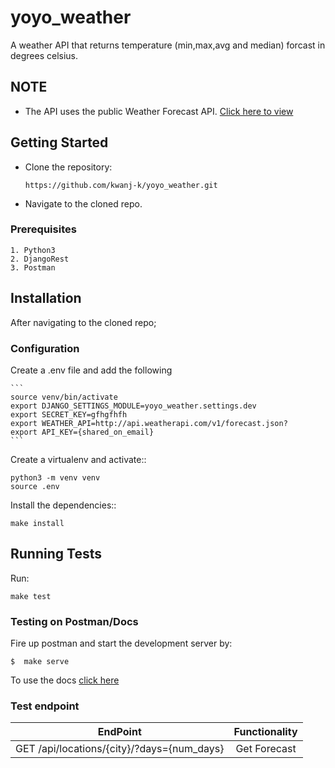 # yoyo_weather
A weather API that returns temperature (min,max,avg and median) forcast in degrees celsius.

## NOTE
* The API uses the public Weather Forecast API. [Click here to view](https://www.weatherapi.com/api-explorer.aspx)

## Getting Started 

* Clone the repository: 

    ```https://github.com/kwanj-k/yoyo_weather.git```

* Navigate to the cloned repo. 

### Prerequisites

```
1. Python3
2. DjangoRest
3. Postman
```

## Installation 
After navigating to the cloned repo;

### Configuration

Create a .env file and add the following

    ```
    source venv/bin/activate
    export DJANGO_SETTINGS_MODULE=yoyo_weather.settings.dev
    export SECRET_KEY=gfhgfhfh
    export WEATHER_API=http://api.weatherapi.com/v1/forecast.json?
    export API_KEY={shared_on_email}
    ```

Create a virtualenv and activate::

    python3 -m venv venv
    source .env

Install the dependencies::

    make install 



## Running Tests
Run:
```
make test
```

### Testing on Postman/Docs
Fire up postman and start the development server by:
  ```
  $  make serve
  ```

To use the docs [click here]( http://127.0.0.1:8000/api/docs/)

### Test endpoint

| EndPoint                                        | Functionality |
|-------------------------------------------------|:-------------:|
| GET      /api/locations/{city}/?days={num_days} | Get Forecast  |